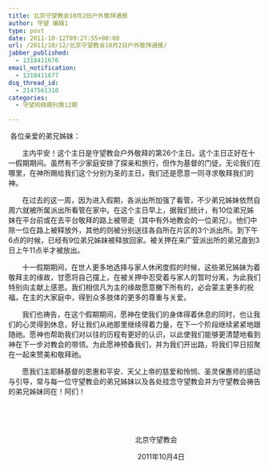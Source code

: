 ```yaml
---
title: 北京守望教会10月2日户外敬拜通报
author: 守望 编辑1
type: post
date: 2011-10-12T09:27:55+00:00
url: /2011/10/12/北京守望教会10月2日户外敬拜通报/
jabber_published:
  - 1318411676
email_notification:
  - 1318411677
dsq_thread_id:
  - 2147561310
categories:
  - 守望网络期刊第12期

---
```

 各位亲爱的弟兄姊妹：

       主内平安！这个主日是守望教会户外敬拜的第26个主日。这个主日正好在十一假期期间。虽然有不少家庭安排了探亲和旅行，但作为基督的门徒，无论我们在哪里，在神所赐给我们这个分别为圣的主日，我们还是愿意一同寻求敬拜我们的神。<!--more-->

       在过去的这一周，因为进入假期，各派出所加强了看管，不少弟兄姊妹依然自周六就被所属派出所看管在家中。在这个主日早上，据我们统计，有10位弟兄姊妹在平台前或在去平台敬拜的路上被带走（其中有外地教会的一位弟兄）。他们中除一位在路上被释放外，其他的则被分别送往各自所在片区的3个派出所。到下午6点的时候，已经有9位弟兄姊妹被释放回家。被关押在来广营派出所的弟兄直到3日上午11点半才被放出。

       十一假期期间，在世人更多地选择与家人休闲度假的时候，这些弟兄姊妹为着敬拜主的缘故，甘愿将自己摆上，在被关押中忍受着与家人的暂时分离，为此我们特别向主献上感恩。我们相信凡为主的缘故愿意撇下所有的，必会蒙主更多的祝福，在主的大家庭中，得到众多肢体的更多的尊重与关爱。

       我们也祷告，在这个假期期间，愿神在使我们的身体得着休息的同时，也让我们的心灵得到休息，好让我们从祂那里继续得着力量，在下一个阶段继续紧紧地跟随祂。愿神也帮助我们对以往的历程有更好的认识，以此使我们能够更清楚地看到神在下一步对教会的带领。为此愿神预备我们，并为我们开出路，将我们早日招聚在一起来赞美和敬拜祂。

       愿我们主耶稣基督的恩惠和平安、天父上帝的慈爱和怜悯、圣灵保惠师的感动与引导，常与每一位守望教会的弟兄姊妹以及各处挂念守望教会并为守望教会祷告的弟兄姊妹同在！阿们！

&nbsp;

&nbsp;

<p align="center">
                        北京守望教会
</p>

<p align="center">
                             2011年10月4日
</p>